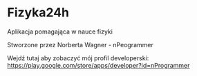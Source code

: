 # Fizyka24h
Aplikacja pomagająca w nauce fizyki

Stworzone przez Norberta Wagner - nPeogrammer

Wejdź tutaj aby zobaczyć mój profil developerski: https://play.google.com/store/apps/developer?id=nProgrammer
